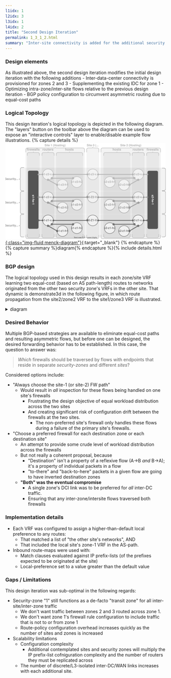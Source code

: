 ```yaml
---
l1idx: 1
l2idx: 3
l3idx: 1
l4idx: 2
title: "Second Design Iteration"
permalink: 1_3_1_2.html
summary: "Inter-site connectivity is added for the additional security zones.  Routing must be explicitly manipulated to maintain the de-facto transit-zone for all any inter-site+inter-zone traffic. "
---
```


### Design elements

As illustrated above, the second design iteration modifies the initial design iteration with the following additions
    - Inter-data-center connectivity is provisioned for zones 2 and 3
      - Supplementing the existing IDC for zone 1
      - Optimizing intra-zone/inter-site flows relative to the previous design iteration
    - BGP policy configuration to circumvent asymmetric routing due to equal-cost paths

### Logical Topology  
This design iteration's logical topology is depicted in the following diagram.  The "layers" button on the toolbar above the diagram can be used to expose an "interactive controls" layer to enable/disable example flow illustrations.
{% capture details %}
[![image](./casestudy-2a.drawio.svg){:class="img-fluid menck-diagram"}](./pages/1/3(ecmp-symmetric)/casestudy-2a.drawio.svg){:target="_blank"}
{% endcapture %}
{% capture summary %}diagram{% endcapture %}{% include details.html %}

### BGP design

The logical topology used in this design results in each zone/site VRF learning two equal-cost (based on AS path-length) routes to networks originated from the other two security zone's VRFs in the other site.  That dynamic is demonstrate3d in the following figure, in which route propagation from the site2/zone2 VRF to the site1/zone3 VRF is illustrated.
<details markdown=block>
<summary markdown=span>diagram</summary>
[![image](./casestudy-2b.drawio.svg){:class="img-fluid menck-diagram"}](./pages/1/3(ecmp-symmetric)/casestudy-2b.drawio.svg){:target="_blank"}
</details>

### Desired Behavior

Multiple BGP-based strategies are available to eliminate equal-cost paths and resulting asymmetric flows, but before one can be designed, the desired forwarding behavior has to be established.  In this case, the question to answer was:

> *Which* firewalls should be traversed by flows with endpoints that reside in separate *security-zones* and different *sites*?

Considered options include:
- "Always choose the site-1 (or site-2) FW path"
  - Would result in *all* inspection for these flows being handled on one site's firewalls
    - Frustrating the design objective of equal workload distribution across the two sites
    - And creating significant risk of configuration drift between the firewalls at the two sites.
      - The non-preferred site's firewall only handles these flows during a failure of the primary site's firewalls.
- "Choose a preferred firewall for each destination zone or each destination site"
  -  An attempt to provide some crude level of workload distribution across the firewalls
  -  But not really a coherent proposal, because
     - "Destination" isn't a property of a reflexive flow (A->B *and* B->A); it's a property of individual packets in a flow
     - "to-there" and "back-to-here" packets in a given flow are going to have inverted destination zones
  - **"Both" was the eventual compromise**
    - A single zone's DCI link was to be preferred for *all* inter-DC traffic.
    - Ensuring that any inter-zone/intersite flows traversed both firewalls

### Implementation details
  - Each VRF was configured to assign a higher-than-default local preference to any routes:
    - That matched a list of "the other site's networks", AND
    - That included the local site's zone-1 VRF in the AS-path.
  - Inbound route-maps were used with:
    - Match clauses evaluated against IP prefix-lists (of the prefixes expected to be originated at the site) 
    - Local-preference set to a value greater than the default value


### Gaps / Limitations

This design iteration was sub-optimal in the following regards:

- Security-zone "1" still functions as a de-facto "transit zone" for all inter-site/inter-zone traffic
  - We don't want traffic between zones 2 and 3 routed across zone 1.
  - We don't want zone 1's firewall rule configuration to include traffic that is not to or from zone 1
  - Route-policy configuration overhead increases quickly as the number of sites and zones is increased
- Scalability limitations
  - Configuration complexity
    - Additional contemplated sites and security zones will multiply the IP prefix-list cofniguration complexity and the number of routers they must be replicated across
  - The number of discrete/L3-isolated inter-DC/WAN links increases with each additional site.
